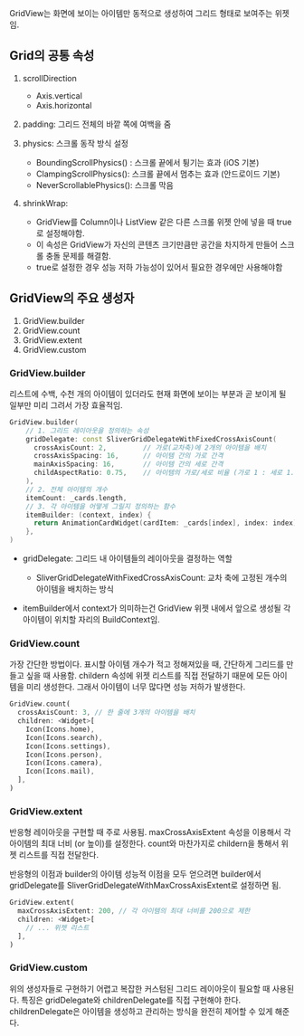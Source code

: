 
GridView는 화면에 보이는 아이템만 동적으로 생성하여 그리드 형태로 보여주는 위젯임. 


## Grid의 공통 속성

1. scrollDirection
	* Axis.vertical
	* Axis.horizontal
2. padding: 그리드 전체의 바깥 쪽에 여백을 줌
3. physics: 스크롤 동작 방식 설정
	* BoundingScrollPhysics() : 스크롤 끝에서 튕기는 효과 (iOS 기본)
	* ClampingScrollPhysics(): 스크롤 끝에서 멈추는 효과 (안드로이드 기본)
	* NeverScrollablePhysics(): 스크롤 막음
	
4. shrinkWrap: 
	* GridView를 Column이나 ListView 같은 다른 스크롤 위젯 안에 넣을 때 true로 설정해야함.
	* 이 속성은 GridView가 자신의 콘텐츠 크기만큼만 공간을 차지하게 만들어 스크롤 충돌 문제를 해결함. 
	* true로 설정한 경우 성능 저하 가능성이 있어서 필요한 경우에만 사용해야함

## GridView의 주요 생성자

1. GridView.builder
2. GridView.count
3. GridView.extent
4. GridView.custom
### GridView.builder

리스트에 수백, 수천 개의 아이템이 있더라도 현재 화면에 보이는 부분과 곧 보이게 될 일부만 미리 그려서 가장 효율적임.

```cpp
GridView.builder(
    // 1. 그리드 레이아웃을 정의하는 속성
    gridDelegate: const SliverGridDelegateWithFixedCrossAxisCount(
      crossAxisCount: 2,         // 가로(교차축)에 2개의 아이템을 배치
      crossAxisSpacing: 16,      // 아이템 간의 가로 간격
      mainAxisSpacing: 16,       // 아이템 간의 세로 간격
      childAspectRatio: 0.75,    // 아이템의 가로/세로 비율 (가로 1 : 세로 1.33)
    ),
    // 2. 전체 아이템의 개수
    itemCount: _cards.length,
    // 3. 각 아이템을 어떻게 그릴지 정의하는 함수
    itemBuilder: (context, index) {
      return AnimationCardWidget(cardItem: _cards[index], index: index);
    },
)
```

* gridDelegate: 그리드 내 아이템들의 레이아웃을 결정하는 역할
	* SliverGridDelegateWithFixedCrossAxisCount: 교차 축에 고정된 개수의 아이템을 배치하는 방식

* itemBuilder에서 context가 의미하는건 GridView 위젯 내에서 앞으로 생성될 각 아이템이 위치할 자리의 BuildContext임.

### GridView.count

가장 간단한 방법이다. 표시할 아이템 개수가 적고 정해져있을 때, 간단하게 그리드를 만들고 싶을 때 사용함. childern 속성에 위젯 리스트를 직접 전달하기 때문에 모든 아이템을 미리 생성한다. 그래서 아이템이 너무 많다면 성능 저하가 발생한다.

```dart
GridView.count(
  crossAxisCount: 3, // 한 줄에 3개의 아이템을 배치
  children: <Widget>[
    Icon(Icons.home),
    Icon(Icons.search),
    Icon(Icons.settings),
    Icon(Icons.person),
    Icon(Icons.camera),
    Icon(Icons.mail),
  ],
)
```


### GridView.extent

반응형 레이아웃을 구현할 때 주로 사용됨. maxCrossAxisExtent 속성을 이용해서 각 아이템의 최대 너비 (or 높이)를 설정한다. count와 마찬가지로 childern을 통해서 위젯 리스트를 직접 전달한다.

반응형의 이점과 builder의 아이템 성능적 이점을 모두 얻으려면 builder에서 gridDelegate를 SliverGridDelegateWithMaxCrossAxisExtent로 설정하면 됨.

```dart
GridView.extent(
  maxCrossAxisExtent: 200, // 각 아이템의 최대 너비를 200으로 제한
  children: <Widget>[
    // ... 위젯 리스트
  ],
)
```

### GridView.custom

위의 생성자들로 구현하기 어렵고 복잡한 커스텀된 그리드 레이아웃이 필요할 때 사용된다. 특징은 gridDelegate와 childrenDelegate를 직접 구현해야 한다. childrenDelegate은 아이템을 생성하고 관리하는 방식을 완전히 제어할 수 있게 해준다.







